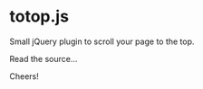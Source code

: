 totop.js
========

Small jQuery plugin to scroll your page to the top.

Read the source...

Cheers!
